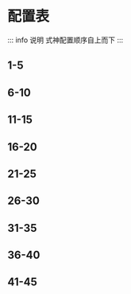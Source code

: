 # 配置表

::: info 说明
式神配置顺序自上而下
:::

## 1-5

<ShikigamiDisplay
  shikigami="面灵气"
  description='155'
  :yuhun="['散件']"
  target="速度"
  :positions="{
    second: '速度',
  }"
  infoText="越快越好，四号位最好是抵抗"
/>

<ShikigamiDisplay
  shikigami="大夜摩天阎魔"
  :yuhun="['散件']"
  target="速度"
  :positions="{
    second: '速度',
    fourth: '命中',
    sixth: '生命/防御',
  }"
  :parameters="{
    speed: '278+',
  }"
  infoText="御魂速度155+，不然只需要阎魔"
/>

<ShikigamiDisplay
  shikigami="阎魔"
  description='151'
  :yuhun="['散件','遗念火']"
  target="速度"
  :positions="{
    second: '速度',
  }"
  infoText="越快越好，四号位最好是命中，有遗念火满速可以选择遗念火"
/>

<ShikigamiDisplay
  shikigami="禅心云外镜"
  :yuhun="['招财猫', '火灵', '木魅']"
  target="速度"
  :positions="{
    second: '速度',
    fourth: '生命/抵抗/防御',
    sixth: '生命/防御',
  }"
  infoText="至少一个生命位，越快越好，禅镜和鬼金羊都做的话，一个火灵位一个招财位"
/>

<ShikigamiDisplay
  shikigami="天剑韧心鬼切"
  :yuhun="['薙魂']"
  target="速度"
  :positions="{
    second: '速度',
    fourth: '攻击/生命/防御',
    sixth: '攻击/生命/防御',
  }"
  :parameters="{
    speed: '258+',
  }"
  infoText="至少一个攻击位，越快越好"
/>

## 6-10

<ShikigamiDisplay
  shikigami="千姬"
  :yuhun="['共潜']"
  target="速度"
  :positions="{
    second: '速度',
    fourth: '攻击/生命/防御',
    sixth: '攻击/生命/防御',
  }"
  :parameters="{
    speed: '258+',
  }"
  infoText="至少一个攻击位，越快越好"
/>

<ShikigamiDisplay
  shikigami="帝释天"
  description="155"
  :yuhun="['火灵']"
  target="速度"
  :positions="{
    second: '速度',
    fourth: '命中',
    sixth: '生命',
  }"
  infoText="越快越好"
/>

<ShikigamiDisplay
  shikigami="初音未来"
  description="555"
  :yuhun="['火灵']"
  target="速度"
  :positions="{
    second: '速度',
    fourth: '生命/抵抗/防御',
    sixth: '生命/防御',
  }"
  infoText="至少一个生命位，四号位最好是抵抗，越快越好"
/>

<ShikigamiDisplay
  shikigami="纺愿缘结神"
  description="515"
  :yuhun="['招财猫', '遗念火']"
  target="速度"
  :positions="{
    second: '速度',
    fourth: '生命/抵抗/防御',
    sixth: '生命/防御',
  }"
  infoText="至少一个生命位，四号位最好是抵抗，越快越好"
/>

<ShikigamiDisplay
  shikigami="遥念烟烟罗"
  description="155"
  :yuhun="['钟灵']"
  target="命中"
  :positions="{
    second: '速度',
    fourth: '命中',
    sixth: '生命',
  }"
  :parameters="{
    speed: '245+',
  }"
  infoText="控制御魂都可以（魅妖、魍魉之匣、雪幽魂、反枕）"
/>

## 11-15

<ShikigamiDisplay
  shikigami="鲸汐千姬"
  description="155"
  :yuhun="['木魅', '蚌精']"
  target="生命"
  :positions="{
    second: '速度',
    fourth: '生命',
    sixth: '生命',
  }"
  :parameters="{
    speed: '240+',
  }"
  infoText="速度高于封阳君、言灵，带防御两件套"
/>

<ShikigamiDisplay
  shikigami="封阳君"
  description="555"
  :yuhun="['雪幽魂']"
  target="命中"
  :positions="{
    second: '速度',
    fourth: '命中',
    sixth: '生命',
  }"
  :parameters="{
    speed: '240+',
  }"
  infoText="控制御魂都可以（魅妖、魍魉之匣、钟灵、反枕），命中差不多选抵抗高的"
/>

<ShikigamiDisplay
  shikigami="言灵"
  description="555"
  :yuhun="['木魅']"
  target="抵抗"
  :positions="{
    second: '速度',
    fourth: '抵抗',
    sixth: '生命',
  }"
  :parameters="{
    speed: '210+',
  }"
  infoText="带防御两件套"
/>

<ShikigamiDisplay
  shikigami="流光追月神"
  :yuhun="['薙魂', '共潜']"
  target="生命"
  :positions="{
    second: '速度',
    fourth: '生命',
    sixth: '生命',
  }"
  :parameters="{
    speed: '230+',
  }"
  infoText="比鬼吞快，带防御两件套"
/>

<ShikigamiDisplay
  shikigami="鬼王酒吞童子"
  description="155"
  :yuhun="['奉海图']"
  target="生命"
  :positions="{
    second: '速度',
    fourth: '生命',
    sixth: '生命',
  }"
  :parameters="{
    speed: '220+',
  }"
  infoText="比追月慢，带防御两件套"
/>

## 16-20

<ShikigamiDisplay
  shikigami="麓铭大岳丸"
  description="155"
  :yuhun="['雪幽魂']"
  target="命中"
  :positions="{
    second: '速度',
    fourth: '命中',
    sixth: '生命',
  }"
  :parameters="{
    speed: '220+',
    resist: '30%+',
  }"
  infoText="控制御魂都可以（魅妖、魍魉之匣、钟灵、反枕），最好反堆一点抵抗"
/>

<ShikigamiDisplay
  shikigami="白藏主"
  description="155"
  :yuhun="['地藏像']"
  target="生命"
  :positions="{
    second: '速度',
    fourth: '生命',
    sixth: '生命',
  }"
  :parameters="{
    speed: '240+'
  }"
  infoText="尽量快一点"
/>

<ShikigamiDisplay
  shikigami="神启荒"
  description="555"
  :yuhun="['伤魂鸟']"
  target="伤害输出"
  :positions="{
    second: '攻击',
    fourth: '攻击',
    sixth: '爆伤',
  }"
  :parameters="{
    strike: '100%',
  }"
  infoText="有能力的话，速度尽量卡到124-126"
/>

<ShikigamiDisplay
  shikigami="神启荒"
  description="555"
  :yuhun="['地藏像']"
  target="伤害输出"
  :positions="{
    second: '攻击/生命',
    fourth: '攻击/生命',
    sixth: '爆伤/暴击',
  }"
  :parameters="{
    strike: '100%',
  }"
  infoText="一个生命位和一个攻击位，面板高的优先"
/>

<ShikigamiDisplay
  shikigami="龙珏"
  description="555"
  :yuhun="['地藏像']"
  target="伤害输出"
  :positions="{
    second: '攻击/生命',
    fourth: '攻击/生命',
    sixth: '爆伤/暴击',
  }"
  :parameters="{
    strike: '100%',
    speed: '140+',
  }"
  infoText="一个生命位和一个攻击位，面板高的优先"
/>

## 21-25

<ShikigamiDisplay
  shikigami="龙珏"
  description="555"
  :yuhun="['青女房']"
  target="伤害输出"
  :positions="{
    second: '速度',
    fourth: '攻击',
    sixth: '爆伤/暴击',
  }"
  :parameters="{
    strike: '100%',
    speed: '195+',
  }"
  infoText="面板高的优先"
/>

<ShikigamiDisplay
  shikigami="季"
  description="555"
  :yuhun="['镇墓兽']"
  target="伤害输出"
  :positions="{
    second: '速度',
    fourth: '攻击',
    sixth: '爆伤',
  }"
  :parameters="{
    speed: '200+',
  }"
  infoText="-"
/>

<ShikigamiDisplay
  shikigami="猫川"
  description="555"
  :yuhun="['狂骨']"
  target="攻击"
  :positions="{
    second: '速度',
    fourth: '攻击',
    sixth: '攻击',
  }"
  infoText="猫川速度 小于 鬼金羊的0.7倍（鬼金羊做不出来卡摩托，摩托没做卡阎魔），并且无限接近，最好防御两件套"
/>

<ShikigamiDisplay
  shikigami="心友犬神"
  description="555"
  :yuhun="['网切']"
  target="伤害输出"
  :positions="{
    second: '攻击',
    fourth: '攻击',
    sixth: '爆伤',
  }"
  :parameters="{
    strike: '100%',
    speed: '128+',
  }"
  infoText="-"
/>

<ShikigamiDisplay
  shikigami="龙吟铃鹿御前"
  description="555"
  :yuhun="['隐念']"
  target="伤害输出"
  :positions="{
    second: '攻击',
    fourth: '攻击',
    sixth: '爆伤',
  }"
  :parameters="{
    strike: '100%',
    speed: '140+',
  }"
  infoText="-"
/>

## 26-30

<ShikigamiDisplay
  shikigami="龙吟铃鹿御前"
  description="555"
  :yuhun="['木魅', '轮入道']"
  target="生命"
  :positions="{
    second: '速度',
    fourth: '生命',
    sixth: '爆伤/暴击',
  }"
  :parameters="{
    strike: '100%',
    speed: '195+',
  }"
  infoText="防御两件套"
/>

<ShikigamiDisplay
  shikigami="铃彦姬"
  description="555"
  :yuhun="['伤魂鸟']"
  target="伤害输出"
  :positions="{
    second: '攻击',
    fourth: '攻击',
    sixth: '爆伤/暴击',
  }"
  :parameters="{
    strike: '100%',
  }"
  infoText="-"
/>

<ShikigamiDisplay
  shikigami="闻人翊悬"
  description="555"
  :yuhun="['伤魂鸟']"
  target="伤害输出"
  :positions="{
    second: '攻击',
    fourth: '攻击',
    sixth: '爆伤/暴击',
  }"
  :parameters="{
    strike: '100%'
  }"
  infoText="-"
/>

<ShikigamiDisplay
  shikigami="祸津神"
  description="555"
  :yuhun="['伤魂鸟']"
  target="治疗量"
  :positions="{
    second: '生命',
    fourth: '生命',
    sixth: '爆伤/暴击',
  }"
  :parameters="{
    strike: '100%',
    speed: '140+'
  }"
  infoText="-"
/>

<ShikigamiDisplay
  shikigami="苍风一目连"
  description="555"
  :yuhun="['共潜']"
  target="伤害输出"
  :positions="{
    second: '速度',
    fourth: '攻击',
    sixth: '爆伤/暴击',
  }"
  :parameters="{
    strike: '120%',
    speed: '195+'
  }"
  infoText="-"
/>

## 31-35

<ShikigamiDisplay
  shikigami="本真三尾狐"
  description="555"
  :yuhun="['网切']"
  target="伤害输出"
  :positions="{
    second: '攻击',
    fourth: '攻击',
    sixth: '爆伤/暴击',
  }"
  :parameters="{
    strike: '100%',
    speed: '128+'
  }"
  infoText="-"
/>

<ShikigamiDisplay
  shikigami="神酿星熊童子"
  description="555"
  :yuhun="['地藏像']"
  target="命中"
  :positions="{
    second: '生命',
    fourth: '命中',
    sixth: '生命',
  }"
  infoText="最好防御两件套"
/>

<ShikigamiDisplay
  shikigami="孔雀明王"
  description="155"
  :yuhun="['返魂香']"
  target="命中"
  :positions="{
    second: '速度',
    fourth: '命中',
    sixth: '生命',
  }"
  :parameters="{
    speed: '200+'
  }"
  infoText="最好防御两件套"
/>

<ShikigamiDisplay
  shikigami="因幡辉夜姬"
  description="155"
  :yuhun="['蚌精']"
  target="暴击伤害"
  :positions="{
    second: '生命',
    fourth: '生命',
    sixth: '暴击伤害',
  }"
  :parameters="{
    speed: '128+'
  }"
  infoText="防御两件套"
/>

<ShikigamiDisplay
  shikigami="泷"
  description="555"
  :yuhun="['蚌精']"
  target="治疗量"
  :positions="{
    second: '生命',
    fourth: '生命',
    sixth: '爆伤/暴击',
  }"
  :parameters="{
    strike: '100%',
  }"
  infoText="-"
/>

## 36-40

<ShikigamiDisplay
  shikigami="一目连"
  description="555"
  :yuhun="['蚌精']"
  target="治疗量"
  :positions="{
    second: '生命',
    fourth: '生命',
    sixth: '爆伤/暴击',
  }"
  :parameters="{
    strike: '100%',
    speed: '140+'
  }"
  infoText="-"
/>

<ShikigamiDisplay
  shikigami="骁浪荒川之主"
  description="555"
  :yuhun="['散件']"
  target="伤害输出"
  :positions="{
    second: '速度',
    fourth: '攻击',
    sixth: '爆伤/暴击',
  }"
  :parameters="{
    strike: '100%',
    attack: '6000+',
    speed: '200+'
  }"
  infoText="-"
/>

<ShikigamiDisplay
  shikigami="晨晖惠比寿"
  description="555"
  :yuhun="['共潜']"
  target="速度"
  :positions="{
    second: '速度',
    fourth: '生命',
    sixth: '生命',
  }"
  infoText="最好有防御两件套"
/>

<ShikigamiDisplay
  shikigami="云外镜"
  description="155"
  :yuhun="['共潜']"
  target="速度"
  :positions="{
    second: '速度',
    fourth: '生命/防御',
    sixth: '生命/防御',
  }"
  infoText="最少一个防御位，最好有防御两件套"
/>

<ShikigamiDisplay
  shikigami="入内雀"
  description="555"
  :yuhun="['火灵']"
  target="防御"
  :positions="{
    second: '防御',
    fourth: '防御',
    sixth: '防御',
  }"
  infoText="-"
/>

## 41-45

<ShikigamiDisplay
  shikigami="入内雀"
  description="555"
  :yuhun="['木魅']"
  target="防御"
  :positions="{
    second: '防御',
    fourth: '防御',
    sixth: '防御',
  }"
  infoText="-"
/>

<ShikigamiDisplay
  shikigami="御馔津"
  description="111"
  :yuhun="['木魅']"
  target="抵抗"
  :positions="{
    second: '生命',
    fourth: '抵抗',
    sixth: '生命',
  }"
  :parameters="{
    speed: '<128',
    hit: '40%+',
  }"
  infoText="-"
/>

<ShikigamiDisplay
  shikigami="御馔津"
  description="111"
  :yuhun="['火灵']"
  target="抵抗"
  :positions="{
    second: '生命',
    fourth: '抵抗',
    sixth: '生命',
  }"
  :parameters="{
    speed: '<128',
    hit: '40%+',
  }"
  infoText="-"
/>

<ShikigamiDisplay
  shikigami="不知火"
  description="555"
  :yuhun="['火灵']"
  target="生命"
  :positions="{
    second: '生命',
    fourth: '生命',
    sixth: '生命',
  }"
  :parameters="{
    speed: '<128',
    defense: '850+',
  }"
  infoText="防御两件套"
/>

<ShikigamiDisplay
  shikigami="彼岸花"
  description="111"
  :yuhun="['钟灵']"
  target="效果命中"
  :positions="{
    second: '速度',
    fourth: '命中',
    sixth: '生命',
  }"
  :parameters="{
    speed: '190+',
  }"
  infoText="-"
/>
